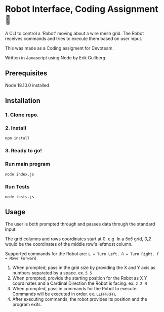 # Robot Interface, Coding Assignment 🤖
A CLI to control a 'Robot' moving about a wire mesh grid.
The Robot receives commands and tries to execute them based on user input.

This was made as a Coding assigment for Devoteam. 

Written in Javascript using Node by Erik Gullberg.

## Prerequisites
Node 18.10.0 installed

## Installation
### 1. Clone repo.
### 2. Install
`
npm install
`
### 3. Ready to go!

### Run main program
`node index.js`

### Run Tests
`node tests.js`

## Usage
The user is both prompted through and passes data through the standard input.

The grid columns and rows coordinates start at 0. 
e.g. In a _5x5_ grid, _0,2_ would be the coordinates of the middle row's leftmost column.

Supported commands for the Robot are: `L = Turn Left. R = Turn Right. F = Move Forward`

1. When prompted, pass in the grid size by providing the X and Y axis as numbers separated by a space. ex. `5 5`
2. When prompted, provide the starting position for the Robot as X Y coordinates and a Cardinal Direction the Robot is facing. ex. `2 2 N` 
3. When prompted, pass in commands for the Robot to execute. Commands will be executed in order. ex. `LLFFRRFFL`
4. After executing commands, the robot provides its position and the program exits.
